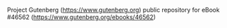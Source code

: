Project Gutenberg (https://www.gutenberg.org) public repository for eBook #46562 (https://www.gutenberg.org/ebooks/46562)

